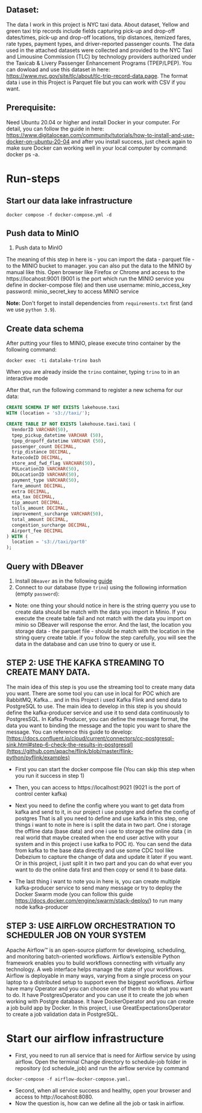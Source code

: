 ## Dataset: 
The data I work in this project is NYC taxi data. About dataset, Yellow and green taxi trip records include fields capturing pick-up and drop-off dates/times, pick-up and drop-off locations, trip distances, itemized fares, rate types, payment types, and driver-reported passenger counts. The data used in the attached datasets were collected and provided to the NYC Taxi and Limousine Commission (TLC) by technology providers authorized under the Taxicab & Livery Passenger Enhancement Programs (TPEP/LPEP). You can dowload and use this dataset in here: https://www.nyc.gov/site/tlc/about/tlc-trip-record-data.page. The format data i use in this Project is Parquet file but you can work with CSV if you want. 

## Prerequisite: 
Need Ubuntu 20.04 or higher and install Docker in your computer. For detail, you can follow the guide in here: https://www.digitalocean.com/community/tutorials/how-to-install-and-use-docker-on-ubuntu-20-04 and after you install success, just check again to make sure Docker can working well in your local computer by command: docker ps -a.

# Run-steps

## Start our data lake infrastructure
```shell
docker compose -f docker-compose.yml -d
```

## Push data to MinIO
1. Push data to MinIO

The meaning of this step in here is - you can import the data - parquet file - to the MINIO bucket to manager. you can also put the data to the MINIO by manual like this. Open browser like Firefox or Chrome and access to the https://locahost:9001 (9001 is the port which run the MINIO service you define in docker-compose file) 
and then use username: minio_access_key  password: minio_secret_key to access MINIO service

**Note:** Don't forget to install dependencies from `requirements.txt` first (and we use `python 3.9`).

## Create data schema
After putting your files to MINIO, please execute trino container by the following command:
```shell
docker exec -ti datalake-trino bash
```

When you are already inside the `trino` container, typing `trino` to in an interactive mode

After that, run the following command to register a new schema for our data:

```sql
CREATE SCHEMA IF NOT EXISTS lakehouse.taxi
WITH (location = 's3://taxi/');

CREATE TABLE IF NOT EXISTS lakehouse.taxi.taxi (
  VendorID VARCHAR(50),
  tpep_pickup_datetime VARCHAR (50),
  tpep_dropoff_datetime VARCHAR (50),
  passenger_count DECIMAL,
  trip_distance DECIMAL,
  RatecodeID DECIMAL, 
  store_and_fwd_flag VARCHAR(50), 
  PULocationID VARCHAR(50),
  DOLocationID VARCHAR(50), 
  payment_type VARCHAR(50), 
  fare_amount DECIMAL, 
  extra DECIMAL, 
  mta_tax DECIMAL, 
  tip_amount DECIMAL, 
  tolls_amount DECIMAL, 
  improvement_surcharge VARCHAR(50),
  total_amount DECIMAL,
  congestion_surcharge DECIMAL, 
  Airport_fee DECIMAL
) WITH (
  location = 's3://taxi/part0'
);
```

## Query with DBeaver
1. Install `DBeaver` as in the following [guide](https://dbeaver.io/download/)
2. Connect to our database (type `trino`) using the following information (empty `password`):

- Note: one thing your should notice in here is the string querry you use to create data should be match with the data you import in Minio. If you execute the create table fail and not match with the data you import on minio so DBeaver will response the error. And the last, the location you storage data - the parquet file - should be match with the location in the string query create table. if you follow the step carefully, you will see the data in the database and can use trino to query or use it.


## STEP 2: USE THE KAFKA STREAMING TO CREATE MANY DATA.
The main idea of this step is you use the streaming tool to create many data you want. There are some tool you can use in local for POC which are RabbitMQ, Kafka... and in this Project i used Kafka Flink and send data to PostgreSQL to use.
The main idea to develop in this step is you should define the kafka-producer service and use it to send data continuously to PostgresSQL. In Kafka Producer, you can define the message format, the data you want to binding the message and the topic you want to share the message. You can reference this guide to develop: [https://docs.confluent.io/cloud/current/connectors/cc-postgresql-sink.html#step-6-check-the-results-in-postgresql](https://github.com/apache/flink/blob/master/flink-python/pyflink/examples)
- First you can start the docker compose file (You can skip this step when you run it success in step 1)
- Then, you can access to https://localhost:9021 (9021 is the port of control center kafka)

- Next you need to define the config where you want to get data from kafka and send to it, in our project i use postgre and define the config of postgres
That is all you need to define and use kafka in this step, one things i want to note in here is i split the data in two part. One i storage the offline data (base data) and one i use to storage the online data ( in real world that maybe created when the end user active with your system and in this project i use kafka to POC it). You can send the data from kafka to the base data directly and use some CDC tool like Debezium to capture the change of data and update it later if you want. Or in this project, i just split it in two part and you can do what ever you want to do the online data first and then copy or send it to base data.
- The last thing i want to note you in here is, you can create multiple kafka-producer service to send many message or try to deploy the Docker Swarm mode (you can follow this guide https://docs.docker.com/engine/swarm/stack-deploy/) to run many node kafka-producer

## STEP 3: USE AIRFLOW ORCHESTRATION TO SCHEDULER JOB ON YOUR SYSTEM
Apache Airflow™ is an open-source platform for developing, scheduling, and monitoring batch-oriented workflows. Airflow’s extensible Python framework enables you to build workflows connecting with virtually any technology. A web interface helps manage the state of your workflows. Airflow is deployable in many ways, varying from a single process on your laptop to a distributed setup to support even the biggest workflows.
Airflow have many Operator and you can choose one of them to do what you want to do. It have PostgresOperator and you can use it to create the job when working with Postgre database. It have DockerOperator and you can create a job build app by Docker. In this project, i use GreatExpectationsOperator to create a job validation data in PostgreSQL.
# Start our airflow infrastructure
- First, you need to run all service that is need for Airflow service by using airflow. Open the terminal Change directory to schedule-job folder in repository (cd schedule_job) and run the airflow service by command
```shell
docker-compose -f airflow-docker-compose.yaml.
```
- Second, when all service success and healthy, open your browser and access to http://locahost:8080.
- Now the question is, how can we define all the job or task in airflow. 
